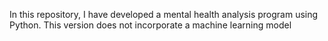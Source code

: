 In this repository, I have developed a mental health analysis program using Python. This version does not incorporate a machine learning model
